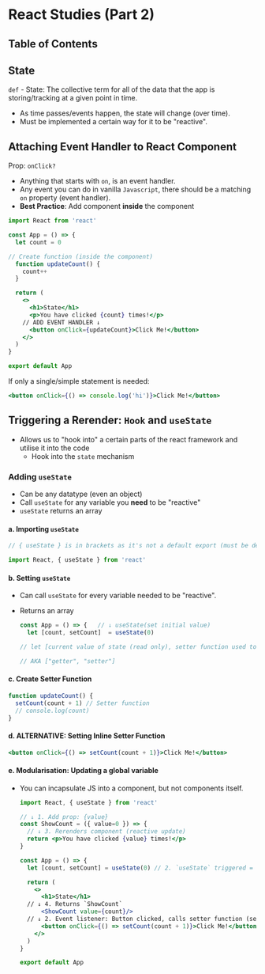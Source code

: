 # React Studies (Part 2)

## Table of Contents

## State

`def` - State: The collective term for all of the data that the app is storing/tracking at a given point in time.

- As time passes/events happen, the state will change (over time).
- Must be implemented a certain way for it to be "reactive".

## Attaching Event Handler to React Component

Prop: `onClick?`

- Anything that starts with `on`, is an event handler.
- Any event you can do in vanilla `Javascript`, there should be a matching `on` property (event handler).
- **Best Practice**: Add component **inside** the component

```jsx
import React from 'react'

const App = () => {
  let count = 0

// Create function (inside the component)
  function updateCount() {
    count++
  }

  return (
    <>
      <h1>State</h1>
      <p>You have clicked {count} times!</p>
    // ADD EVENT HANDLER ↓
      <button onClick={updateCount}>Click Me!</button>
    </>
  )
}

export default App
```

If only a single/simple statement is needed:

```jsx
<button onClick={() => console.log('hi')}>Click Me!</button>
```

## Triggering a Rerender: `Hook` and `useState`

- Allows us to "hook into" a certain parts of the react framework and utilise it into the code
  - Hook into the `state` mechanism

### Adding `useState`

- Can be any datatype (even an object)
- Call `useState` for any variable you **need** to be "reactive"
- `useState` returns an array

#### a. Importing `useState`

  ```jsx
  // { useState } is in brackets as it's not a default export (must be destructured)

  import React, { useState } from 'react'
  ```

#### b. Setting `useState`

- Can call `useState` for every variable needed to be "reactive".
- Returns an array

  ```jsx
  const App = () => {   // ↓ useState(set initial value)
    let [count, setCount]  = useState(0)

  // let [current value of state (read only), setter function used to update the state]

  // AKA ["getter", "setter"]
  ```

#### c. Create Setter Function

  ```jsx
  function updateCount() {
    setCount(count + 1) // Setter function
    // console.log(count)
  }
  ```

#### d. **ALTERNATIVE**: Setting Inline Setter Function

  ```jsx
  <button onClick={() => setCount(count + 1)}>Click Me!</button>
  ```

#### e. **Modularisation**: Updating a global variable

- You can incapsulate JS into a component, but not components itself.

  ```jsx
  import React, { useState } from 'react'

  // ↓ 1. Add prop: {value}
  const ShowCount = ({ value=0 }) => {
    // ↓ 3. Rerenders component (reactive update)
    return <p>You have clicked {value} times!</p>
  }

  const App = () => {
    let [count, setCount] = useState(0) // 2. `useState` triggered = updates setCount (+1)

    return (
      <>
        <h1>State</h1>
    // ↓ 4. Returns `ShowCount`
        <ShowCount value={count}/>
    // ↓ 2. Event listener: Button clicked, calls setter function (setCount)
        <button onClick={() => setCount(count + 1)}>Click Me!</button>
      </>
    )
  }

  export default App
  ```